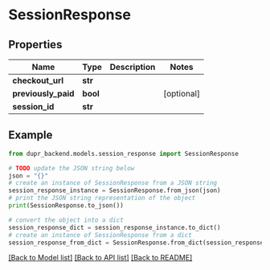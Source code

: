 # SessionResponse


## Properties

Name | Type | Description | Notes
------------ | ------------- | ------------- | -------------
**checkout_url** | **str** |  | 
**previously_paid** | **bool** |  | [optional] 
**session_id** | **str** |  | 

## Example

```python
from dupr_backend.models.session_response import SessionResponse

# TODO update the JSON string below
json = "{}"
# create an instance of SessionResponse from a JSON string
session_response_instance = SessionResponse.from_json(json)
# print the JSON string representation of the object
print(SessionResponse.to_json())

# convert the object into a dict
session_response_dict = session_response_instance.to_dict()
# create an instance of SessionResponse from a dict
session_response_from_dict = SessionResponse.from_dict(session_response_dict)
```
[[Back to Model list]](../README.md#documentation-for-models) [[Back to API list]](../README.md#documentation-for-api-endpoints) [[Back to README]](../README.md)


